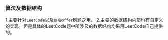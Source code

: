 ### 算法及数据结构
1.主要针对`LeetCode`以及`剑指offer`刷题之用。
2.主要的数据结构内部均有自定义的实现。但是具体的LeetCode题中所涉及的数据结构均采用LeetCode自己提供的。
